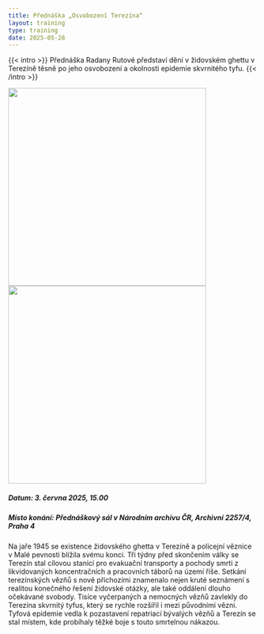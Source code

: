 ```yaml
---
title: Přednáška „Osvobození Terezína“
layout: training
type: training
date: 2025-05-28
---
```


{{< intro >}}
Přednáška Radany Rutové představí dění v židovském ghettu v Terezíně těsně po jeho osvobození a okolnosti epidemie skvrnitého tyfu.
{{< /intro >}}

<img src="../../../images/workshops/lecture-radana-rutova/foto1.jpg" height="400px">

<img src="../../../images/workshops/lecture-radana-rutova/foto2.jpg" height="400px">

##### Datum: 3. června 2025, 15.00

##### Místo konání: Přednáškový sál v Národním archivu ČR, Archivní 2257/4, Praha 4

Na jaře 1945 se existence židovského ghetta v Terezíně a policejní věznice v Malé pevnosti blížila svému konci. Tři týdny před skončením války se Terezín stal cílovou stanicí pro evakuační transporty a pochody smrti z likvidovaných koncentračních a pracovních táborů na území říše. Setkání terezínských vězňů s nově příchozími znamenalo nejen kruté seznámení s realitou konečného řešení židovské otázky, ale také oddálení dlouho očekávané svobody. Tisíce vyčerpaných a nemocných vězňů zavlekly do Terezína skvrnitý tyfus, který se rychle rozšířil i mezi původními vězni. Tyfová epidemie vedla k pozastavení repatriací bývalých vězňů a Terezín se stal místem, kde probíhaly těžké boje s touto smrtelnou nákazou.